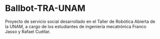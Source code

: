 # Ballbot-TRA-UNAM
Proyecto de servicio social desarrollado en el Taller de Robótica Abierta de la UNAM, a cargo de los estudiantes de ingeniería mecatrónica Franco Jasso y Rafael Cuéllar.
